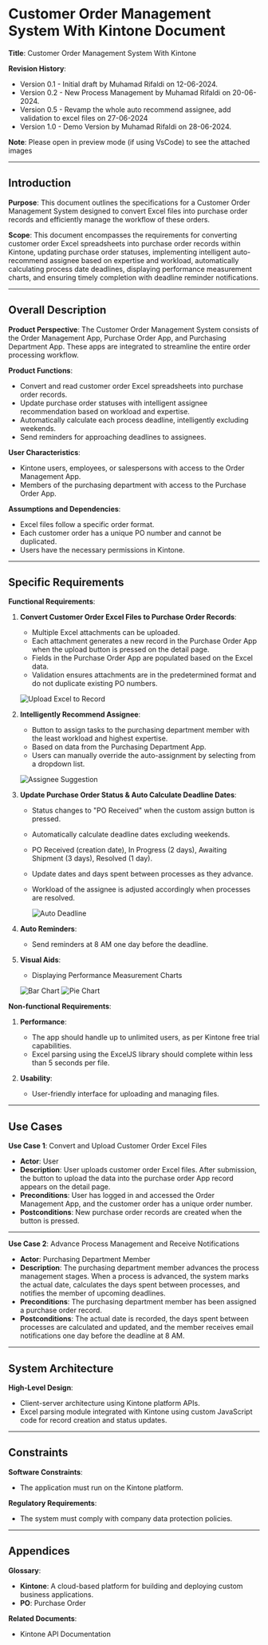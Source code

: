 # Customer Order Management System With Kintone Document

**Title**: Customer Order Management System With Kintone

**Revision History**:

- Version 0.1 - Initial draft by Muhamad Rifaldi on 12-06-2024.
- Version 0.2 - New Process Management by Muhamad Rifaldi on 20-06-2024.
- Version 0.5 - Revamp the whole auto recommend assignee, add validation to excel files on 27-06-2024
- Version 1.0 - Demo Version by Muhamad Rifaldi on 28-06-2024.

**Note**: Please open in preview mode (if using VsCode) to see the attached images

---

## Introduction

**Purpose**:
This document outlines the specifications for a Customer Order Management System designed to convert Excel files into purchase order records and efficiently manage the workflow of these orders.

**Scope**:
This document encompasses the requirements for converting customer order Excel spreadsheets into purchase order records within Kintone, updating purchase order statuses, implementing intelligent auto-recommend assignee based on expertise and workload, automatically calculating process date deadlines, displaying performance measurement charts, and ensuring timely completion with deadline reminder notifications.

---

## Overall Description

**Product Perspective**:
The Customer Order Management System consists of the Order Management App, Purchase Order App, and Purchasing Department App. These apps are integrated to streamline the entire order processing workflow.

**Product Functions**:

- Convert and read customer order Excel spreadsheets into purchase order records.
- Update purchase order statuses with intelligent assignee recommendation based on workload and expertise.
- Automatically calculate each process deadline, intelligently excluding weekends.
- Send reminders for approaching deadlines to assignees.

**User Characteristics**:

- Kintone users, employees, or salespersons with access to the Order Management App.
- Members of the purchasing department with access to the Purchase Order App.

**Assumptions and Dependencies**:

- Excel files follow a specific order format.
- Each customer order has a unique PO number and cannot be duplicated.
- Users have the necessary permissions in Kintone.

---

## Specific Requirements

**Functional Requirements**:

1. **Convert Customer Order Excel Files to Purchase Order Records**:

   - Multiple Excel attachments can be uploaded.
   - Each attachment generates a new record in the Purchase Order App when the upload button is pressed on the detail page.
   - Fields in the Purchase Order App are populated based on the Excel data.
   - Validation ensures attachments are in the predetermined format and do not duplicate existing PO numbers.

   ![Upload Excel to Record](screenshots/upload-into-po.png)

2. **Intelligently Recommend Assignee**:

   - Button to assign tasks to the purchasing department member with the least workload and highest expertise.
   - Based on data from the Purchasing Department App.
   - Users can manually override the auto-assignment by selecting from a dropdown list.

   ![Assignee Suggestion](screenshots/autosuggest-assignee.png)

3. **Update Purchase Order Status & Auto Calculate Deadline Dates**:

   - Status changes to "PO Received" when the custom assign button is pressed.
   - Automatically calculate deadline dates excluding weekends.
   - PO Received (creation date), In Progress (2 days), Awaiting Shipment (3 days), Resolved (1 day).
   - Update dates and days spent between processes as they advance.
   - Workload of the assignee is adjusted accordingly when processes are resolved.

     ![Auto Deadline](screenshots/auto-deadline.png)

4. **Auto Reminders**:

   - Send reminders at 8 AM one day before the deadline.

5. **Visual Aids**:

   - Displaying Performance Measurement Charts

   ![Bar Chart](screenshots/bar-chart.png)
   ![Pie Chart](screenshots/pie-chart.png)

**Non-functional Requirements**:

1. **Performance**:

   - The app should handle up to unlimited users, as per Kintone free trial capabilities.
   - Excel parsing using the ExcelJS library should complete within less than 5 seconds per file.

2. **Usability**:
   - User-friendly interface for uploading and managing files.

---

## Use Cases

**Use Case 1**: Convert and Upload Customer Order Excel Files

- **Actor**: User
- **Description**: User uploads customer order Excel files. After submission, the button to upload the data into the purchase order App record appears on the detail page.
- **Preconditions**: User has logged in and accessed the Order Management App, and the customer order has a unique order number.
- **Postconditions**: New purchase order records are created when the button is pressed.

---

**Use Case 2**: Advance Process Management and Receive Notifications

- **Actor**: Purchasing Department Member
- **Description**: The purchasing department member advances the process management stages. When a process is advanced, the system marks the actual date, calculates the days spent between processes, and notifies the member of upcoming deadlines.
- **Preconditions**: The purchasing department member has been assigned a purchase order record.
- **Postconditions**: The actual date is recorded, the days spent between processes are calculated and updated, and the member receives email notifications one day before the deadline at 8 AM.

---

## System Architecture

**High-Level Design**:

- Client-server architecture using Kintone platform APIs.
- Excel parsing module integrated with Kintone using custom JavaScript code for record creation and status updates.

---

<!-- ### Flowchart

Here is a flowchart illustrating the workflow of the Customer Order Management System:

--- -->

## Constraints

**Software Constraints**:

- The application must run on the Kintone platform.

**Regulatory Requirements**:

- The system must comply with company data protection policies.

---

## Appendices

**Glossary**:

- **Kintone**: A cloud-based platform for building and deploying custom business applications.
- **PO**: Purchase Order

**Related Documents**:

- Kintone API Documentation
